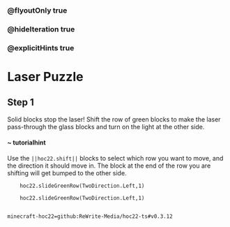 ### @flyoutOnly true
### @hideIteration true
### @explicitHints true


# Laser Puzzle

## Step 1
Solid blocks stop the laser! Shift the row of green blocks to make the laser pass-through the glass blocks and turn on the light at the other side. 

#### ~ tutorialhint 
Use the ``||hoc22.shift||`` blocks to select which row you want to move, and the direction it should move in. The block at the end of the row you are shifting will get bumped to the other side.



```ghost
    hoc22.slideGreenRow(TwoDirection.Left,1)

```
```template
    hoc22.slideGreenRow(TwoDirection.Left,1)
      
```
```package
minecraft-hoc22=github:ReWrite-Media/hoc22-ts#v0.3.12
```
